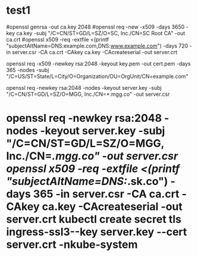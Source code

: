 # test1
#openssl genrsa -out ca.key 2048
#openssl req -new -x509 -days 3650 -key ca.key -subj "/C=CN/ST=GD/L=SZ/O=SC, Inc./CN=SC Root CA" -out ca.crt
#openssl x509 -req -extfile <(printf "subjectAltName=DNS:example.com,DNS:www.example.com") -days 720 -in server.csr -CA ca.crt -CAkey ca.key -CAcreateserial -out server.crt



openssl req -x509 -newkey rsa:2048 -keyout key.pem -out cert.pem -days 365 -nodes -subj "/C=US/ST=State/L=City/O=Organization/OU=OrgUnit/CN=example.com"



openssl req -newkey rsa:2048 -nodes -keyout server.key -subj "/C=CN/ST=GD/L=SZ/O=MGG, Inc./CN=*.mgg.co" -out server.csr


openssl req -newkey rsa:2048 -nodes -keyout server.key -subj "/C=CN/ST=GD/L=SZ/O=MGG, Inc./CN=*.mgg.co" -out server.csr
openssl x509 -req -extfile <(printf "subjectAltName=DNS:*.sk.co") -days 365 -in server.csr -CA ca.crt -CAkey ca.key -CAcreateserial -out server.crt
kubectl create secret tls ingress-ssl3--key server.key --cert server.crt -nkube-system
================================
